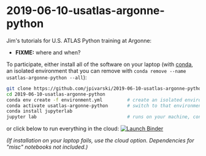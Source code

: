 # 2019-06-10-usatlas-argonne-python

Jim's tutorials for U.S. ATLAS Python training at Argonne:

   * **FIXME:** where and when?

To participate, either install all of the software on your laptop (with [conda](https://docs.conda.io/en/latest/miniconda.html), an isolated environment that you can remove with `conda remove --name usatlas-argonne-python --all`):

```bash
git clone https://github.com/jpivarski/2019-06-10-usatlas-argonne-python.git
cd 2019-06-10-usatlas-argonne-python
conda env create -f environment.yml         # create an isolated environment and install everything
conda activate usatlas-argonne-python       # switch to that environment (maybe "source activate...")
conda install jupyterlab
jupyter lab                                 # runs on your machine, controlled by your web browser
```

or click below to run everything in the cloud: [![Launch Binder](https://mybinder.org/badge_logo.svg)](https://mybinder.org/v2/gh/jpivarski/2019-06-10-usatlas-argonne-python/1.3?urlpath=lab)

_(If installation on your laptop fails, use the cloud option. Dependencies for "misc" notebooks not included.)_
